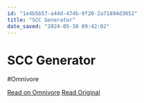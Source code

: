 ```yaml
---
id: "1e4b5b57-a44d-474b-9f20-2a71894d3052"
title: "SCC Generator"
date_saved: "2024-05-30 09:42:02"
---
```


# SCC Generator
#Omnivore

[Read on Omnivore](https://omnivore.app/me/scc-generator-18fc8a9cd86)
[Read Original](https://www.taylorwessing.com/en/online-services/scc-generator)

